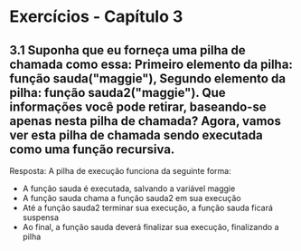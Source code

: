 # Exercícios - Capítulo 3

## 3.1 Suponha que eu forneça uma pilha de chamada como essa: Primeiro elemento da pilha: função sauda("maggie"), Segundo elemento da pilha: função sauda2("maggie"). Que informações você pode retirar, baseando-se apenas nesta pilha de chamada? Agora, vamos ver esta pilha de chamada sendo executada como uma função recursiva.

Resposta: A pilha de execução funciona da seguinte forma:
- A função sauda é executada, salvando a variável maggie
- A função sauda chama a função sauda2 em sua execução
- Até a função sauda2 terminar sua execução, a função sauda ficará suspensa
- Ao final, a função sauda deverá finalizar sua execução, finalizando a pilha